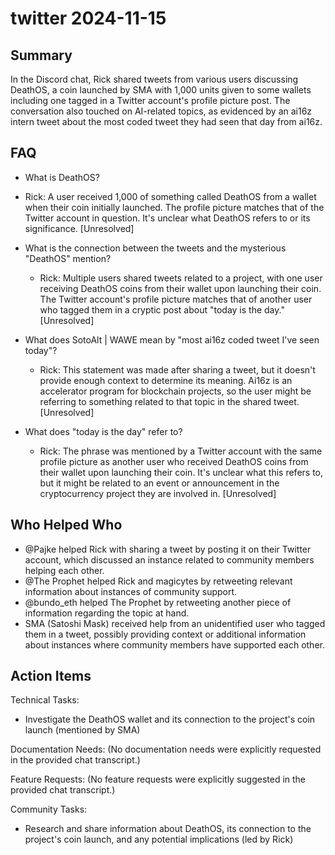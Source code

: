 # twitter 2024-11-15

## Summary

In the Discord chat, Rick shared tweets from various users discussing DeathOS, a coin launched by SMA with 1,000 units
given to some wallets including one tagged in a Twitter account's profile picture post. The conversation also touched on
AI-related topics, as evidenced by an ai16z intern tweet about the most coded tweet they had seen that day from ai16z.

## FAQ

- What is DeathOS?
- Rick: A user received 1,000 of something called DeathOS from a wallet when their coin initially launched. The profile
  picture matches that of the Twitter account in question. It's unclear what DeathOS refers to or its
  significance. [Unresolved]

- What is the connection between the tweets and the mysterious "DeathOS" mention?

    - Rick: Multiple users shared tweets related to a project, with one user receiving DeathOS coins from their wallet
      upon launching their coin. The Twitter account's profile picture matches that of another user who tagged them in a
      cryptic post about "today is the day." [Unresolved]

- What does SotoAlt | WAWE mean by "most ai16z coded tweet I've seen today"?

    - Rick: This statement was made after sharing a tweet, but it doesn't provide enough context to determine its
      meaning. Ai16z is an accelerator program for blockchain projects, so the user might be referring to something
      related to that topic in the shared tweet. [Unresolved]

- What does "today is the day" refer to?
    - Rick: The phrase was mentioned by a Twitter account with the same profile picture as another user who received
      DeathOS coins from their wallet upon launching their coin. It's unclear what this refers to, but it might be
      related to an event or announcement in the cryptocurrency project they are involved in. [Unresolved]

## Who Helped Who

- @Pajke helped Rick with sharing a tweet by posting it on their Twitter account, which discussed an instance related to
  community members helping each other.
- @The Prophet helped Rick and magicytes by retweeting relevant information about instances of community support.
- @bundo_eth helped The Prophet by retweeting another piece of information regarding the topic at hand.
- SMA (Satoshi Mask) received help from an unidentified user who tagged them in a tweet, possibly providing context or additional information about instances where community members have supported each other.

## Action Items

Technical Tasks:

- Investigate the DeathOS wallet and its connection to the project's coin launch (mentioned by SMA)

Documentation Needs:
(No documentation needs were explicitly requested in the provided chat transcript.)

Feature Requests:
(No feature requests were explicitly suggested in the provided chat transcript.)

Community Tasks:

- Research and share information about DeathOS, its connection to the project's coin launch, and any potential implications (led by Rick)
